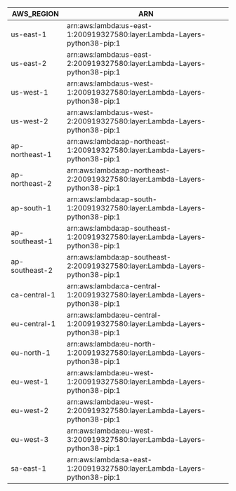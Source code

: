 AWS_REGION      |  ARN
----------------|-------------------------------------------------------------------------------
us-east-1       |  arn:aws:lambda:us-east-1:200919327580:layer:Lambda-Layers-python38-pip:1
us-east-2       |  arn:aws:lambda:us-east-2:200919327580:layer:Lambda-Layers-python38-pip:1
us-west-1       |  arn:aws:lambda:us-west-1:200919327580:layer:Lambda-Layers-python38-pip:1
us-west-2       |  arn:aws:lambda:us-west-2:200919327580:layer:Lambda-Layers-python38-pip:1
ap-northeast-1  |  arn:aws:lambda:ap-northeast-1:200919327580:layer:Lambda-Layers-python38-pip:1
ap-northeast-2  |  arn:aws:lambda:ap-northeast-2:200919327580:layer:Lambda-Layers-python38-pip:1
ap-south-1      |  arn:aws:lambda:ap-south-1:200919327580:layer:Lambda-Layers-python38-pip:1
ap-southeast-1  |  arn:aws:lambda:ap-southeast-1:200919327580:layer:Lambda-Layers-python38-pip:1
ap-southeast-2  |  arn:aws:lambda:ap-southeast-2:200919327580:layer:Lambda-Layers-python38-pip:1
ca-central-1    |  arn:aws:lambda:ca-central-1:200919327580:layer:Lambda-Layers-python38-pip:1
eu-central-1    |  arn:aws:lambda:eu-central-1:200919327580:layer:Lambda-Layers-python38-pip:1
eu-north-1      |  arn:aws:lambda:eu-north-1:200919327580:layer:Lambda-Layers-python38-pip:1
eu-west-1       |  arn:aws:lambda:eu-west-1:200919327580:layer:Lambda-Layers-python38-pip:1
eu-west-2       |  arn:aws:lambda:eu-west-2:200919327580:layer:Lambda-Layers-python38-pip:1
eu-west-3       |  arn:aws:lambda:eu-west-3:200919327580:layer:Lambda-Layers-python38-pip:1
sa-east-1       |  arn:aws:lambda:sa-east-1:200919327580:layer:Lambda-Layers-python38-pip:1
